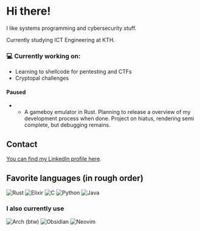 # Hi there!

I like systems programming and cybersecurity stuff.

Currently studying ICT Engineering at KTH.

### 💻 Currently working on:
- Learning to shellcode for pentesting and CTFs
- Cryptopal challenges
#### Paused
- - A gameboy emulator in Rust. Planning to release a overview of my development process when done. Project on hiatus, rendering semi complete, but debugging remains.
## Contact
[You can find my LinkedIn profile here](https://www.linkedin.com/in/gustav-landberg-615a31182).
## Favorite languages (in rough order)
![Rust](https://img.shields.io/badge/rust-%23000000.svg?style=for-the-badge&logo=rust&logoColor=white)
![Elixir](https://img.shields.io/badge/elixir-%234B275F.svg?style=for-the-badge&logo=elixir&logoColor=white)
![C](https://img.shields.io/badge/c-%2300599C.svg?style=for-the-badge&logo=c&logoColor=white)
![Python](https://img.shields.io/badge/python-3670A0?style=for-the-badge&logo=python&logoColor=ffdd54)
![Java](https://img.shields.io/badge/java-%23ED8B00.svg?style=for-the-badge&logo=openjdk&logoColor=white)

### I also currently use
![Arch (btw)](https://img.shields.io/badge/Arch%20Linux-1793D1?logo=arch-linux&logoColor=fff&style=for-the-badge)
![Obsidian](https://img.shields.io/badge/Obsidian-%23483699.svg?style=for-the-badge&logo=obsidian&logoColor=white)
![Neovim](https://img.shields.io/badge/NeoVim-%2357A143.svg?&style=for-the-badge&logo=neovim&logoColor=white)
